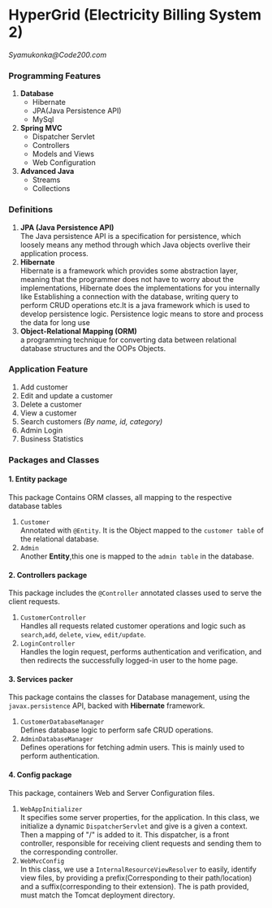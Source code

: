 # HyperGrid (Electricity Billing System 2)

_Syamukonka@Code200.com_

### Programming Features 
<ol>
    <li> <b>Database </b> 
    <ul>
        <li> Hibernate </li>
        <li> JPA(Java Persistence API) </li>
        <li> MySql </li>
    </ul>
    <li> <b> Spring MVC </b>
        <ul>
            <li> Dispatcher Servlet </li>
            <li> Controllers </li>
            <li> Models and Views </li>
            <li> Web Configuration </li>
        </ul>
    </li>
    <li>
        <b> Advanced Java</b>
        <ul> 
            <li> Streams </li>
            <li> Collections </li>
        </ul>
    </li>

</ol>


### Definitions
1. <b>JPA (Java Persistence API)</b><br/>
The Java persistence API is a specification for persistence, which loosely means any method through which Java objects overlive their application process.
2. <b> Hibernate </b> </br> Hibernate is a framework which provides some abstraction layer, meaning that the programmer does not have to worry about the implementations, Hibernate does the implementations for you internally like Establishing a connection with the database, writing query to perform CRUD operations etc.It is a java framework which is used to develop persistence logic. Persistence logic means to store and process the data for long use
3. <b> Object-Relational Mapping (ORM)</b> <br/> a programming technique for converting data between relational database structures and the OOPs Objects.


### Application Feature
1. Add customer
2. Edit and update a customer
3. Delete a customer
4. View a customer
5. Search customers _(By name, id, category)_
6. Admin Login 
7. Business Statistics

### Packages and Classes 

#### 1. Entity package
This package Contains ORM classes, all mapping to the respective database tables 
1. <code>Customer</code> <br/> 
Annotated with <code>@Entity</code>. It is the Object mapped to the  <code>customer table</code> of the relational database.
2. <code>Admin</code> <br/>
Another __Entity__,this one is mapped to the <code>admin table</code> in the database.

#### 2. Controllers package
This package includes the <code>@Controller</code> annotated classes used to serve the client requests.
1. <code>CustomerController</code> <br/>
Handles all requests related customer operations and logic such as <code>search</code>,<code>add</code>, <code>delete</code>, <code>view</code>, <code>edit/update</code>.
2. <code>LoginController</code> <br/>
Handles the login request, performs authentication and verification, and then redirects the successfully logged-in user to the home page.

#### 3. Services packer
This package contains the classes for Database management, using the <code>javax.persistence</code> API, backed with __Hibernate__ framework.
1. <code>CustomerDatabaseManager</code> <br/>
Defines database logic to perform safe CRUD operations.
2. <code>AdminDatabaseManager</code> <br/>
Defines operations for fetching admin users. This is mainly used to perform authentication.

#### 4. Config package

This package, containers Web and Server Configuration files.
1. <code>WebAppInitializer</code><br/>
It specifies some server properties, for the application. In this class, we initialize a dynamic <code>DispatcherServlet</code> and give is a given a context. Then a mapping of "/" is added to it. This dispatcher, is a front controller, responsible for receiving client requests and sending them to the corresponding controller.
2. <code>WebMvcConfig</code> <br/>
In this class, we use a <code>InternalResourceViewResolver</code> to easily, identify view files, by providing a prefix(Corresponding to their path/location) and a suffix(corresponding to their extension). The is path provided, must match the Tomcat deployment directory. 